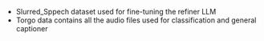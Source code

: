 - Slurred_Sppech dataset used for fine-tuning the refiner LLM
- Torgo data contains all the audio files used for classification and general captioner
